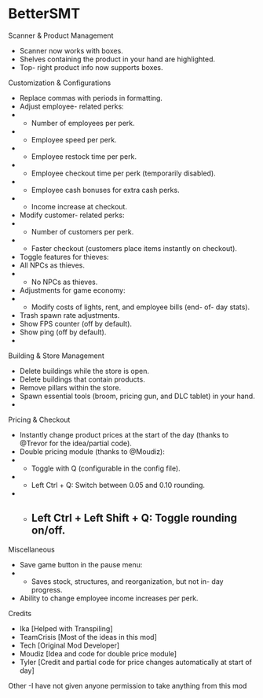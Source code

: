# BetterSMT
Scanner & Product Management
- Scanner now works with boxes.
- Shelves containing the product in your hand are highlighted.
- Top- right product info now supports boxes.

Customization & Configurations
- Replace commas with periods in formatting.
- Adjust employee- related perks:
- - Number of employees per perk.
- - Employee speed per perk.
- - Employee restock time per perk.
- - Employee checkout time per perk (temporarily disabled).
- - Employee cash bonuses for extra cash perks.
- - Income increase at checkout.
- Modify customer- related perks:
- - Number of customers per perk.
- - Faster checkout (customers place items instantly on checkout).
- Toggle features for thieves:
- All NPCs as thieves.
- - No NPCs as thieves.
- Adjustments for game economy:
- - Modify costs of lights, rent, and employee bills (end- of- day stats).
- Trash spawn rate adjustments.
- Show FPS counter (off by default).
- Show ping (off by default).
- 
Building & Store Management
- Delete buildings while the store is open.
- Delete buildings that contain products.
- Remove pillars within the store.
- Spawn essential tools (broom, pricing gun, and DLC tablet) in your hand.
- 
Pricing & Checkout
- Instantly change product prices at the start of the day (thanks to @Trevor for the idea/partial code).
- Double pricing module (thanks to @Moudiz):
- - Toggle with Q (configurable in the config file).
- - Left Ctrl + Q: Switch between 0.05 and 0.10 rounding.
- - Left Ctrl + Left Shift + Q: Toggle rounding on/off.
	- 
Miscellaneous
- Save game button in the pause menu:
- - Saves stock, structures, and reorganization, but not in- day progress.
- Ability to change employee income increases per perk.

Credits
- Ika [Helped with Transpiling]
- TeamCrisis [Most of the ideas in this mod]
- Tech [Original Mod Developer]
- Moudiz [Idea and code for double price module]
- Tyler [Credit and partial code for price changes automatically at start of day]

Other
-I have not given anyone permission to take anything from this mod